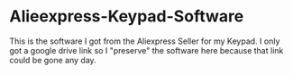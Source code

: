 # Alieexpress-Keypad-Software

This is the software I got from the Aliexpress Seller for my Keypad. I only got a google drive link so I "preserve" the software here because that link could be gone any day.
